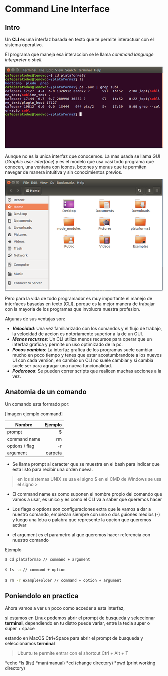 
# Command Line Interface

## Intro

Un **CLI** es una interfaz basada en texto que te permite interactuar con el sistema operativo.

El programa que maneja esa interaccion se le llama _command language interpreter_ o _shell_.

![Command Line Interface](../img/cli.png)

Aunque no es la unica interfaz que conocemos. La mas usada se llama GUI (_Graphic user interface_) y es el modelo que usa casi todo programa que conocen, una ventana con iconos, botones y menus que te permiten navegar de manera intuitiva y sin conocimientos previos.

![Graphic User Interface](../img/gui.png)

Pero para la vida de todo programador es muy importante el manejo de interfaces basadas en texto (CLI), porque es la mejor manera de trabajar con la mayoria de los programas que involucra nuestra profesion.

Algunas de sus ventajas son:

  * _**Velocidad**_: Una vez familiarizado con los comandos y el flujo de trabajo, la velocidad de accion es notoriamente superior a la de un GUI.
  * _**Menos recursos**_: Un CLI utiliza menos recursos para operar que un interfaz grafica y permite un uso optimizado de la pc.
  * _**Pocos cambios**_: La interfaz grafica de los programas suele cambiar mucho en poco tiempo y tenes que estar acostumbrandote a los nuevos UI con cada version, en cambio un CLI no suele cambiar y si cambia suele ser para agragar una nueva funcionalidad.
  * _**Poderosos**_: Se pueden correr scripts que realicen muchas acciones a la vez.


## Anatomia de un comando

Un comando esta formado por:

[imagen ejemplo command]

| Nombre         | Ejemplo     |
| -------------- |------------:|
| prompt         | $           |
| command name   | rm          |
| options / flag | -r          |
| argument       | carpeta     |

* Se llama prompt al caracter que se muestra en el bash para indicar que esta listo para recibir una orden nueva.

> en los sistemas UNIX se usa el signo $
> en el CMD de Windows se usa el signo >

* El command name es como suponen el nombre propio del comando que vamos a usar, es unico y es como el CLI va a saber que queremos hacer

* Los flags o options son configuraciones extra que le vamos a dar a nuestro comando, empiezan siempre con uno o dos guiones medios (-) y luego una letra o palabra que represente la opcion que queremos activar

* el argument es el parametro al que queremos hacer referencia con nuestro comando

Ejemplo 

``` bash
$ cd plataforma5 // command + argument

$ ls -a // command + option

$ rm -r exampleFolder // command + option + argument
```

## Poniendolo en practica

Ahora vamos a ver un poco como acceder a esta interfaz,

si estamos en Linux podemos abrir el prompt de busqueda y seleccionar **terminal**, dependiendo en tu distro puede variar, entre la tecla super o super + space

estando en MacOS Ctrl+Space para abrir el prompt de busqueda y seleccionamos **terminal**

> Ubuntu te permite entrar con el shortcut Ctrl + Alt + T

*echo
*ls (list)
*man(manual)
*cd (change directory)
*pwd (print working directory)
